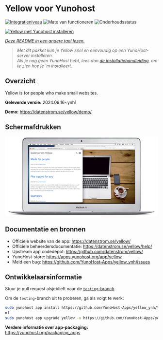 <!--
NB: Deze README is automatisch gegenereerd door <https://github.com/YunoHost/apps/tree/master/tools/readme_generator>
Hij mag NIET handmatig aangepast worden.
-->

# Yellow voor Yunohost

[![Integratieniveau](https://dash.yunohost.org/integration/yellow.svg)](https://ci-apps.yunohost.org/ci/apps/yellow/) ![Mate van functioneren](https://ci-apps.yunohost.org/ci/badges/yellow.status.svg) ![Onderhoudsstatus](https://ci-apps.yunohost.org/ci/badges/yellow.maintain.svg)

[![Yellow met Yunohost installeren](https://install-app.yunohost.org/install-with-yunohost.svg)](https://install-app.yunohost.org/?app=yellow)

*[Deze README in een andere taal lezen.](./ALL_README.md)*

> *Met dit pakket kun je Yellow snel en eenvoudig op een YunoHost-server installeren.*  
> *Als je nog geen YunoHost hebt, lees dan [de installatiehandleiding](https://yunohost.org/install), om te zien hoe je 'm installeert.*

## Overzicht

Yellow is for people who make small websites.

**Geleverde versie:** 2024.09.16~ynh1

**Demo:** <https://datenstrom.se/yellow/demo/>

## Schermafdrukken

![Schermafdrukken van Yellow](./doc/screenshots/datenstrom-yellow-en.png)

## Documentatie en bronnen

- Officiele website van de app: <https://datenstrom.se/yellow/>
- Officiele beheerdersdocumentatie: <https://datenstrom.se/yellow/help/>
- Upstream app codedepot: <https://github.com/datenstrom/yellow/>
- YunoHost-store: <https://apps.yunohost.org/app/yellow>
- Meld een bug: <https://github.com/YunoHost-Apps/yellow_ynh/issues>

## Ontwikkelaarsinformatie

Stuur je pull request alsjeblieft naar de [`testing`-branch](https://github.com/YunoHost-Apps/yellow_ynh/tree/testing).

Om de `testing`-branch uit te proberen, ga als volgt te werk:

```bash
sudo yunohost app install https://github.com/YunoHost-Apps/yellow_ynh/tree/testing --debug
of
sudo yunohost app upgrade yellow -u https://github.com/YunoHost-Apps/yellow_ynh/tree/testing --debug
```

**Verdere informatie over app-packaging:** <https://yunohost.org/packaging_apps>

